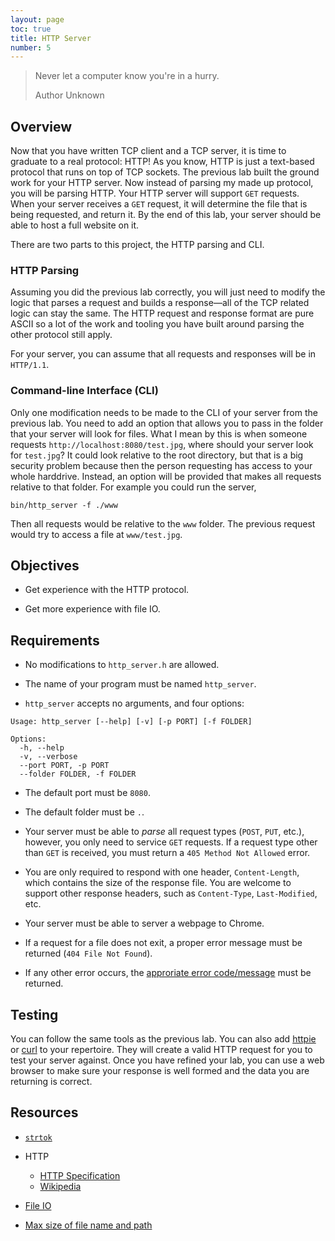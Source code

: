 ```yaml
---
layout: page
toc: true
title: HTTP Server
number: 5
---
```


> Never let a computer know you're in a hurry.
> 
> Author Unknown

## Overview

Now that you have written TCP client and a TCP server, it is time to graduate to a real protocol: HTTP! As you know, HTTP is just a text-based protocol that runs on top of TCP sockets. The previous lab built the ground work for your HTTP server. Now instead of parsing my made up protocol, you will be parsing HTTP. Your HTTP server will support `GET` requests. When your server receives a `GET` request, it will determine the file that is being requested, and return it. By the end of this lab, your server should be able to host a full website on it.

There are two parts to this project, the HTTP parsing and CLI.

### HTTP Parsing
Assuming you did the previous lab correctly, you will just need to modify the logic that parses a request and builds a response—all of the TCP related logic can stay the same. The HTTP request and response format are pure ASCII so a lot of the work and tooling you have built around parsing the other protocol still apply.

For your server, you can assume that all requests and responses will be in `HTTP/1.1`.

### Command-line Interface (CLI)

Only one modification needs to be made to the CLI of your server from the previous lab. You need to add an option that allows you to pass in the folder that your server will look for files. What I mean by this is when someone requests `http://localhost:8080/test.jpg`, where should your server look for `test.jpg`? It could look relative to the root directory, but that is a big security problem because then the person requesting has access to your whole harddrive. Instead, an option will be provided that makes all requests relative to that folder. For example you could run the server,

```
bin/http_server -f ./www
```

Then all requests would be relative to the `www` folder. The previous request would try to access a file at `www/test.jpg`.



## Objectives

- Get experience with the HTTP protocol.

- Get more experience with file IO.


## Requirements

- No modifications to `http_server.h` are allowed.

- The name of your program must be named `http_server`.

- `http_server` accepts no arguments, and four options:

```
Usage: http_server [--help] [-v] [-p PORT] [-f FOLDER]

Options:
  -h, --help
  -v, --verbose
  --port PORT, -p PORT
  --folder FOLDER, -f FOLDER
```

- The default port must be `8080`.

- The default folder must be `.`.

- Your server must be able to *parse* all request types (`POST`, `PUT`, etc.), however, you only need to service `GET` requests. If a request type other than `GET` is received, you must return a `405 Method Not Allowed` error. 

- You are only required to respond with one header, `Content-Length`, which contains the size of the response file. You are welcome to support other response headers, such as `Content-Type`, `Last-Modified`, etc.

- Your server must be able to server a webpage to Chrome.

- If a request for a file does not exit, a proper error message must be returned (`404 File Not Found`).

- If any other error occurs, the [approriate error code/message](https://www.w3.org/Protocols/rfc2616/rfc2616-sec10.html) must be returned.


## Testing

You can follow the same tools as the previous lab. You can also add [httpie](https://httpie.org) or [curl](https://curl.haxx.se) to your repertoire. They will create a valid HTTP request for you to test your server against. Once you have refined your lab, you can use a web browser to make sure your response is well formed and the data you are returning is correct.


## Resources

- [`strtok`](https://linux.die.net/man/3/strtok)

- HTTP
  - [HTTP Specification](https://www.w3.org/Protocols/rfc2616/rfc2616.html)
  - [Wikipedia](https://en.wikipedia.org/wiki/Hypertext_Transfer_Protocol#Message_format)

- [File IO](https://man7.org/linux/man-pages/man3/fopen.3.html)

- [Max size of file name and path](https://serverfault.com/a/306726)

